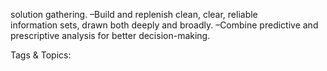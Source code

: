 solution gathering.
 –Build and replenish clean, clear, reliable  
information sets, drawn both deeply and broadly.
 –Combine predictive and prescriptive analysis for 
better decision-making.

   Tags & Topics:
   